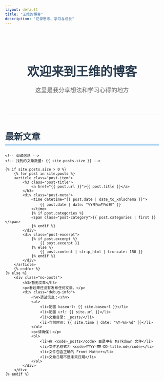 ```yaml
---
layout: default
title: "王维的博客"
description: "记录思考、学习与成长"
---
```


<div class="hero">
    <h1>欢迎来到王维的博客</h1>
    <p>这里是我分享想法和学习心得的地方</p>
</div>

<div class="post-list">
    <h2>最新文章</h2>
    
    <!-- 调试信息 -->
    <!-- 找到的文章数量: {{ site.posts.size }} -->
    
    {% if site.posts.size > 0 %}
        {% for post in site.posts %}
        <article class="post-item">
            <h3 class="post-title">
                <a href="{{ post.url }}">{{ post.title }}</a>
            </h3>
            <div class="post-meta">
                <time datetime="{{ post.date | date_to_xmlschema }}">
                    {{ post.date | date: "%Y年%m月%d日" }}
                </time>
                {% if post.categories %}
                <span class="post-category">{{ post.categories | first }}</span>
                {% endif %}
            </div>
            <div class="post-excerpt">
                {% if post.excerpt %}
                    {{ post.excerpt }}
                {% else %}
                    {{ post.content | strip_html | truncate: 150 }}
                {% endif %}
            </div>
        </article>
        {% endfor %}
    {% else %}
        <div class="no-posts">
            <h3>暂无文章</h3>
            <p>看起来还没有发布任何文章。</p>
            <div class="debug-info">
                <h4>调试信息：</h4>
                <ul>
                    <li>配置 baseurl: {{ site.baseurl }}</li>
                    <li>配置 url: {{ site.url }}</li>
                    <li>文章目录: _posts/</li>
                    <li>当前时间: {{ site.time | date: "%Y-%m-%d" }}</li>
                </ul>
                <p>请确保：</p>
                <ol>
                    <li>在 <code>_posts</code> 目录中有 Markdown 文件</li>
                    <li>文件名格式为 <code>YYYY-MM-DD-title.md</code></li>
                    <li>文件包含正确的 Front Matter</li>
                    <li>文章日期不是未来日期</li>
                </ol>
            </div>
        </div>
    {% endif %}
</div>

<style>
.hero {
    text-align: center;
    padding: 3rem 0;
    margin-bottom: 3rem;
    border-bottom: 1px solid #eaeaea;
}

.hero h1 {
    font-size: 2.5rem;
    margin-bottom: 1rem;
    color: #2c3e50;
}

.hero p {
    font-size: 1.2rem;
    color: #666;
}

.post-list {
    margin-bottom: 3rem;
}

.post-list h2 {
    font-size: 1.8rem;
    margin-bottom: 1.5rem;
    color: #2c3e50;
    border-bottom: 2px solid #3498db;
    padding-bottom: 0.5rem;
}

.post-item {
    background: #f8f9fa;
    padding: 1.5rem;
    margin-bottom: 1.5rem;
    border-radius: 8px;
    border: 1px solid #eaeaea;
    transition: transform 0.3s ease, box-shadow 0.3s ease;
}

.post-item:hover {
    transform: translateY(-3px);
    box-shadow: 0 4px 12px rgba(0,0,0,0.1);
}

.post-title {
    font-size: 1.3rem;
    margin-bottom: 0.5rem;
}

.post-title a {
    color: #2c3e50;
    text-decoration: none;
}

.post-title a:hover {
    color: #3498db;
}

.post-meta {
    color: #666;
    font-size: 0.9rem;
    margin-bottom: 0.8rem;
    display: flex;
    align-items: center;
    gap: 1rem;
}

.post-category {
    background: #3498db;
    color: white;
    padding: 0.2rem 0.6rem;
    border-radius: 12px;
    font-size: 0.8rem;
}

.post-excerpt {
    color: #555;
    line-height: 1.6;
}

.no-posts {
    background: #fff3cd;
    border: 1px solid #ffeaa7;
    border-radius: 8px;
    padding: 2rem;
    text-align: center;
    color: #856404;
}

.debug-info {
    text-align: left;
    max-width: 500px;
    margin: 1rem auto;
    background: white;
    padding: 1rem;
    border-radius: 4px;
}

.debug-info ul, .debug-info ol {
    margin: 0.5rem 0;
    padding-left: 1.5rem;
}

.debug-info code {
    background: #f8f9fa;
    padding: 0.2rem 0.4rem;
    border-radius: 4px;
    font-family: monospace;
}

@media (max-width: 768px) {
    .hero h1 {
        font-size: 2rem;
    }
    
    .post-meta {
        flex-direction: column;
        align-items: flex-start;
        gap: 0.5rem;
    }
}
</style>